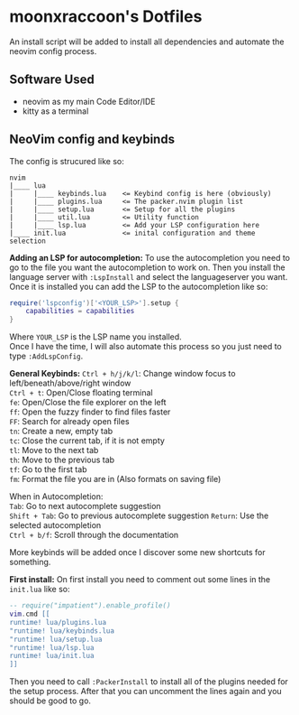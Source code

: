 # moonxraccoon's Dotfiles
An install script will be added to install all dependencies and automate the neovim config process.

## Software Used
- neovim as my main Code Editor/IDE
- kitty as a terminal

## NeoVim config and keybinds
The config is strucured like so:
```
nvim
|____ lua
|     |____ keybinds.lua    <= Keybind config is here (obviously)
|     |____ plugins.lua     <= The packer.nvim plugin list
|     |____ setup.lua       <= Setup for all the plugins
|     |____ util.lua        <= Utility function
|     |____ lsp.lua         <= Add your LSP configuration here
|____ init.lua              <= inital configuration and theme selection
```
**Adding an LSP for autocompletion:**
To use the autocompletion you need to go to the file you want the autocompletion to 
work on. Then you install the language server with `:LspInstall` and select the 
languageserver you want. Once it is installed you can add the LSP to the autocompletion like so:
```lua
require('lspconfig')['<YOUR_LSP>'].setup {
    capabilities = capabilities
}
```
Where `YOUR_LSP` is the LSP name you installed.  
Once I have the time, I will also automate this process so you just need to type `:AddLspConfig`.

**General Keybinds:**
`Ctrl + h/j/k/l`: Change window focus to left/beneath/above/right window  
`Ctrl + t`: Open/Close floating terminal  
`fe`: Open/Close the file explorer on the left  
`ff`: Open the fuzzy finder to find files faster  
`FF`: Search for already open files  
`tn`: Create a new, empty tab  
`tc`: Close the current tab, if it is not empty  
`tl`: Move to the next tab  
`th`: Move to the previous tab  
`tf`: Go to the first tab  
`fm`: Format the file you are in (Also formats on saving file)

When in Autocompletion:  
`Tab`: Go to next autocomplete suggestion  
`Shift + Tab`: Go to previous autocomplete suggestion
`Return`: Use the selected autocompletion  
`Ctrl + b/f`: Scroll through the documentation  

More keybinds will be added once I discover some new shortcuts for something.  

**First install:**
On first install you need to comment out some lines in the `init.lua` like so:
```lua
-- require("impatient").enable_profile()
vim.cmd [[
runtime! lua/plugins.lua
"runtime! lua/keybinds.lua
"runtime! lua/setup.lua
"runtime! lua/lsp.lua
runtime! lua/init.lua
]]
```
Then you need to call `:PackerInstall` to install all of the plugins needed for the setup process. 
After that you can uncomment the lines again and you should be good to go.
